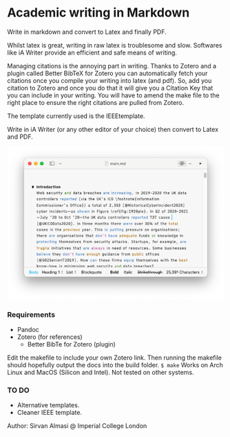 # Academic writing in Markdown
Write in markdown and convert to Latex and finally PDF.

Whilst latex is great, writing in raw latex is troublesome and slow. Softwares
like iA Writer provide an efficient and safe means of writing.

Managing citations is the annoying part in writing. Thanks to Zotero and a plugin
called Better BibTeX for Zotero you can automatically fetch your citations once
you compile your writing into latex (and pdf). So, add you citation to Zotero
and once you do that it will give you a Citation Key that you can include in
your writing. You will have to amend the make file to the right place to ensure
the right citations are pulled from Zotero.

The template currently used is the IEEEtemplate.

Write in iA Writer (or any other editor of your choice) then convert to Latex
and PDF.

![alt text](figs/screenshot.png "Screenshot")

### Requirements
* Pandoc
* Zotero (for references)
    * Better BibTe for Zotero (plugin)

Edit the makefile to include your own Zotero link. Then running the makefile
should hopefully output the docs into the build folder.
`
$ make
`
Works on Arch Linux and MacOS (Silicon and Intel). Not tested on other systems. 

### TO DO
* Alternative templates.
* Cleaner IEEE template.

Author: Sirvan Almasi @ Imperial College London
